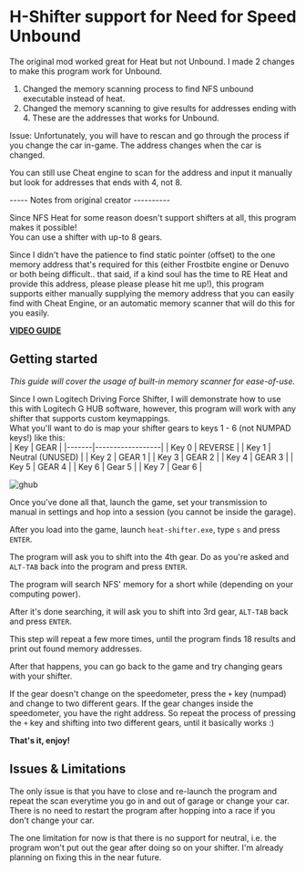 # H-Shifter support for Need for Speed Unbound

The original mod worked great for Heat but not Unbound. I made 2 changes to make this program work for Unbound.

1. Changed the memory scanning process to find NFS unbound executable instead of heat.
2. Changed the memory scanning to give results for addresses ending with 4. These are the addresses that works for Unbound.

Issue:
Unfortunately, you will have to rescan and go through the process if you change the car in-game. The address changes when the car is changed.

You can still use Cheat engine to scan for the address and input it manually but look for addresses that ends with 4, not 8.


----- Notes from original creator ----------

Since NFS Heat for some reason doesn't support shifters at all, this program makes it possible!  
You can use a shifter with up-to 8 gears.  

Since I didn't have the patience to find static pointer (offset) to the one memory address that's required for this (either Frostbite engine or Denuvo or both being difficult.. that said, if a kind soul has the time to RE Heat and provide this address, please please please hit me up!), this program supports either manually supplying the memory address that you can easily find with Cheat Engine, or an automatic memory scanner that will do this for you easily.   

**[VIDEO GUIDE](https://www.youtube.com/watch?v=t9aC8s_3zog)**

## Getting started

*This guide will cover the usage of built-in memory scanner for ease-of-use.*  

Since I own Logitech Driving Force Shifter, I will demonstrate how to use this with Logitech G HUB software, however, this program will work with any shifter that supports custom keymappings.  
What you'll want to do is map your shifter gears to keys 1 - 6 (not NUMPAD keys!) like this:  
| Key   | GEAR             |
|-------|------------------|
| Key 0 | REVERSE          |
| Key 1 | Neutral (UNUSED) |
| Key 2 | GEAR 1           |
| Key 3 | GEAR 2           |
| Key 4 | GEAR 3           |
| Key 5 | GEAR 4           |
| Key 6 | Gear 5           |
| Key 7 | Gear 6           |

![ghub](https://i.imgur.com/eTj3Fx6.png)

Once you've done all that, launch the game, set your transmission to manual in settings and hop into a session (you cannot be inside the garage).  

After you load into the game, launch `heat-shifter.exe`, type `s` and press `ENTER`.  

The program will ask you to shift into the 4th gear. Do as you're asked and `ALT-TAB` back into the program and press `ENTER`.  

The program will search NFS' memory for a short while (depending on your computing power).  

After it's done searching, it will ask you to shift into 3rd gear, `ALT-TAB` back and press `ENTER`.  

This step will repeat a few more times, until the program finds 18 results and print out found memory addresses.  

After that happens, you can go back to the game and try changing gears with your shifter.  

If the gear doesn't change on the speedometer, press the `+` key (numpad) and change to two different gears. If the gear changes inside the speedometer, you have the right address. So repeat the process of pressing the `+` key and shifting into two different gears, until it basically works :)  

**That's it, enjoy!**

## Issues & Limitations
The only issue is that you have to close and re-launch the program and repeat the scan everytime you go in and out of garage or change your car. There is no need to restart the program after hopping into a race if you don't change your car.  

The one limitation for now is that there is no support for neutral, i.e. the program won't put out the gear after doing so on your shifter. I'm already planning on fixing this in the near future.
